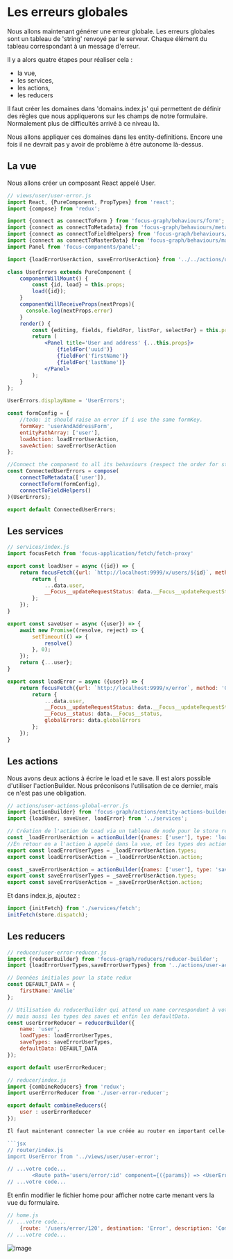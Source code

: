 # Les erreurs globales

Nous allons maintenant générer une erreur globale. Les erreurs globales sont un tableau de 'string' renvoyé par le serveur. Chaque élément du tableau correspondant à un message d'erreur.

Il y a alors quatre étapes pour réaliser cela :
- la vue,
- les services,
- les actions,
- les reducers

Il faut créer les domaines dans 'domains.index.js' qui permettent de définir des règles que nous appliquerons sur les champs de notre formulaire. Normalement plus de difficultés arrivé à ce niveau là.

Nous allons appliquer ces domaines dans les entity-definitions. Encore une fois il ne devrait pas y avoir de problème à être autonome là-dessus.

## La vue

Nous allons créer un composant React appelé User.

```jsx
// views/user/user-error.js
import React, {PureComponent, PropTypes} from 'react';
import {compose} from 'redux';

import {connect as connectToForm } from 'focus-graph/behaviours/form';
import {connect as connectToMetadata} from 'focus-graph/behaviours/metadata';
import {connect as connectToFieldHelpers} from 'focus-graph/behaviours/field';
import {connect as connectToMasterData} from 'focus-graph/behaviours/master-data';
import Panel from 'focus-components/panel';

import {loadErrorUserAction, saveErrorUserAction} from '../../actions/user-actions-global-error';

class UserErrors extends PureComponent {
    componentWillMount() {
        const {id, load} = this.props;
        load({id});
    }
    componentWillReceiveProps(nextProps){
      console.log(nextProps.error)
    }
    render() {
        const {editing, fields, fieldFor, listFor, selectFor} = this.props;
        return (
            <Panel title='User and address' {...this.props}>
                {fieldFor('uuid')}
                {fieldFor('firstName')}
                {fieldFor('lastName')}
            </Panel>
        );
    }
};

UserErrors.displayName = 'UserErrors';

const formConfig = {
    //todo: it should raise an error if i use the same formKey.
    formKey: 'userAndAddressForm',
    entityPathArray: ['user'],
    loadAction: loadErrorUserAction,
    saveAction: saveErrorUserAction
};

//Connect the component to all its behaviours (respect the order for store, store -> props, helper)
const ConnectedUserErrors = compose(
    connectToMetadata(['user']),
    connectToForm(formConfig),
    connectToFieldHelpers()
)(UserErrors);

export default ConnectedUserErrors;
```

## Les services

```jsx
// services/index.js
import focusFetch from 'focus-application/fetch/fetch-proxy'

export const loadUser = async ({id}) => {
    return focusFetch({url: `http://localhost:9999/x/users/${id}`, method: 'GET'}).then((data) => {
        return {
            ...data.user,
            __Focus__updateRequestStatus: data.__Focus__updateRequestStatus
        };
    });
}

export const saveUser = async ({user}) => {
    await new Promise((resolve, reject) => {
        setTimeout(() => {
            resolve()
        }, 0);
    });
    return {...user};
}

export const loadError = async ({user}) => {
    return focusFetch({url: `http://localhost:9999/x/error`, method: 'GET'}).then((data) => {
        return {
            ...data.user,
            __Focus__updateRequestStatus: data.__Focus__updateRequestStatus,
            __Focus__status: data.__Focus__status,
            globalErrors: data.globalErrors
        };
    });
}
```

## Les actions

Nous avons deux actions à écrire le load et le save. Il est alors possible d'utiliser l'actionBuilder. Nous préconisons l'utilisation de ce dernier, mais ce n'est pas une obligation.

```jsx
// actions/user-actions-global-error.js
import {actionBuilder} from 'focus-graph/actions/entity-actions-builder';
import {loadUser, saveUser, loadError} from '../services';

// Création de l'action de Load via un tableau de node pour le store redux, un type d'action et un service associé
const _loadErrorUserAction = actionBuilder({names: ['user'], type: 'load', service: loadUser});
//En retour on a l'action à appelé dans la vue, et les types des actions redux crées à donner au reduce redux
export const loadErrorUserTypes = _loadErrorUserAction.types;
export const loadErrorUserAction = _loadErrorUserAction.action;

const _saveErrorUserAction = actionBuilder({names: ['user'], type: 'save', service: loadError});
export const saveErrorUserTypes = _saveErrorUserAction.types;
export const saveErrorUserAction = _saveErrorUserAction.action;
```


Et dans index.js, ajoutez :

```jsx
import {initFetch} from './services/fetch';
initFetch(store.dispatch);
```

## Les reducers

```jsx
// reducer/user-error-reducer.js
import {reducerBuilder} from 'focus-graph/reducers/reducer-builder';
import {loadErrorUserTypes,saveErrorUserTypes} from '../actions/user-actions-global-error';

// Données initiales pour la state redux
const DEFAULT_DATA = {
    firstName:'Amélie'
};

// Utilisation du reducerBuilder qui attend un name correspondant à votre entité, puis les types de load renvoyés par les actions
// mais aussi les types des saves et enfin les defaultData.
const userErrorReducer = reducerBuilder({
    name: 'user',
    loadTypes: loadErrorUserTypes,
    saveTypes: saveErrorUserTypes,
    defaultData: DEFAULT_DATA
});

export default userErrorReducer;
```

```jsx
// reducer/index.js
import {combineReducers} from 'redux';
import userErrorReducer from './user-error-reducer';

export default combineReducers({
    user : userErrorReducer
});

Il faut maintenant connecter la vue créée au router en important celle-ci dans le fichier router et en précisant le chemin amenant à notre vue.

```jsx
// router/index.js
import UserError from '../views/user/user-error';

// ...votre code...
        <Route path='users/error/:id' component={({params}) => <UserError id={params.id}/>} />
// ...votre code...
```

Et enfin modifier le fichier home pour afficher notre carte menant vers la vue du formulaire.

```jsx
// home.js
// ...votre code...
    {route: '/users/error/120', destination: 'Error', description: 'Composant user avec une error', title: 'Error'}
// ...votre code...
```

![image](https://cloud.githubusercontent.com/assets/8124804/23126393/b91fb8ae-f776-11e6-8dd8-30cf29c2fb54.png)
